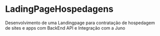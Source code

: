 # LadingPageHospedagens
Desenvolvimento de uma Landingpage para contratação de hospedagem de sites e apps com BackEnd API e Integração com a Juno
